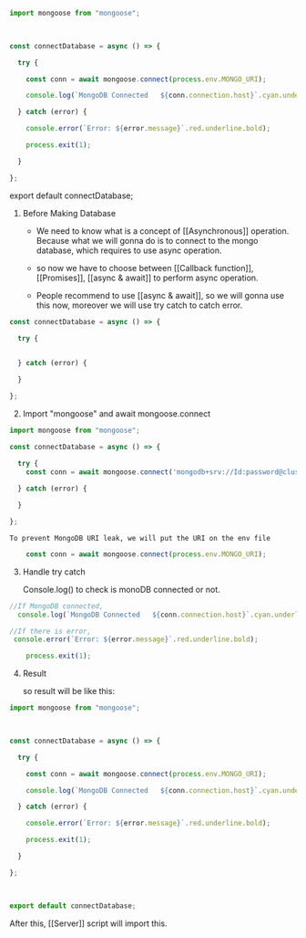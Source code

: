 ```js
import mongoose from "mongoose";

  

const connectDatabase = async () => {

  try {

    const conn = await mongoose.connect(process.env.MONGO_URI);

    console.log(`MongoDB Connected   ${conn.connection.host}`.cyan.underline);

  } catch (error) {

    console.error(`Error: ${error.message}`.red.underline.bold);

    process.exit(1);

  }

};

```
  

export default connectDatabase;

1. Before Making Database

	 - We need to know what is a concept of  [[Asynchronous]] operation. Because what we will gonna do is to connect to the mongo database, which requires to use async operation.
	 
	 - so now we have to choose between [[Callback function]], [[Promises]], [[async & await]] to perform async operation. 

	- People recommend to use [[async & await]], so we will gonna use this now, moreover we will use try catch to catch error.
	
```js
const connectDatabase = async () => {

  try {

 
  } catch (error) {

  }

};
```


2. Import "mongoose" and await mongoose.connect
```js
import mongoose from "mongoose";

const connectDatabase = async () => {

  try {
    const conn = await mongoose.connect('mongodb+srv://Id:password@cluster0.nsxtukq.mongodb.net/filename?retryWrites=true&w=majority');
	 
  } catch (error) {

  }

};
```
	To prevent MongoDB URI leak, we will put the URI on the env file   

```js
    const conn = await mongoose.connect(process.env.MONGO_URI);
```

3. Handle try catch

	 Console.log() to check is monoDB connected or not. 

```js
//If MongoDB connected, 
  console.log(`MongoDB Connected   ${conn.connection.host}`.cyan.underline);

//If there is error,
 console.error(`Error: ${error.message}`.red.underline.bold);

    process.exit(1);
```

4. Result

	so result will be like this: 

```js
import mongoose from "mongoose";

  

const connectDatabase = async () => {

  try {

    const conn = await mongoose.connect(process.env.MONGO_URI);

    console.log(`MongoDB Connected   ${conn.connection.host}`.cyan.underline);

  } catch (error) {

    console.error(`Error: ${error.message}`.red.underline.bold);

    process.exit(1);

  }

};

  

export default connectDatabase;
```
	
	
After this, [[Server]] script will import this.
